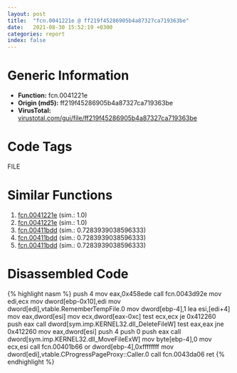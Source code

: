 ```yaml
---
layout: post
title:  "fcn.0041221e @ ff219f45286905b4a87327ca719363be"
date:   2021-08-30 15:52:19 +0300
categories: report
index: false
---
```


# Generic Information
- **Function:** fcn.0041221e
- **Origin (md5):** ff219f45286905b4a87327ca719363be
- **VirusTotal:** [virustotal.com/gui/file/ff219f45286905b4a87327ca719363be][virustotal_ref]

# Code Tags
<span class="tag" id="FILE">FILE</span>


# Similar Functions

1. [fcn.0041221e][similar_1_ref] (sim.: 1.0)
2. [fcn.0041221e][similar_2_ref] (sim.: 1.0)
3. [fcn.00411bdd][similar_3_ref] (sim.: 0.7283939038596333)
4. [fcn.00411bdd][similar_4_ref] (sim.: 0.7283939038596333)
5. [fcn.00411bdd][similar_5_ref] (sim.: 0.7283939038596333)


# Disassembled Code

{% highlight nasm %}
push 4
mov eax,0x458ede
call fcn.0043d92e
mov edi,ecx
mov dword[ebp-0x10],edi
mov dword[edi],vtable.RememberTempFile.0
mov dword[ebp-4],1
lea esi,[edi+4]
mov eax,dword[esi]
mov ecx,dword[eax-0xc]
test ecx,ecx
je 0x412260
push eax
call dword[sym.imp.KERNEL32.dll_DeleteFileW]
test eax,eax
jne 0x412260
mov eax,dword[esi]
push 4
push 0
push eax
call dword[sym.imp.KERNEL32.dll_MoveFileExW]
mov byte[ebp-4],0
mov ecx,esi
call fcn.00401b66
or dword[ebp-4],0xffffffff
mov dword[edi],vtable.CProgressPageProxy::Caller.0
call fcn.0043da06
ret 
{% endhighlight %}


[similar_1_ref]: /report/fcn.0041221e@44e1ffcf4e71f4505c09d520fd75f1e4
[similar_2_ref]: /report/fcn.0041221e@8e21fa3f0489a6a256cf202e57f712bc
[similar_3_ref]: /report/fcn.00411bdd@ff219f45286905b4a87327ca719363be
[similar_4_ref]: /report/fcn.00411bdd@8e21fa3f0489a6a256cf202e57f712bc
[similar_5_ref]: /report/fcn.00411bdd@44e1ffcf4e71f4505c09d520fd75f1e4
[virustotal_ref]: https://www.virustotal.com/gui/file/ff219f45286905b4a87327ca719363be